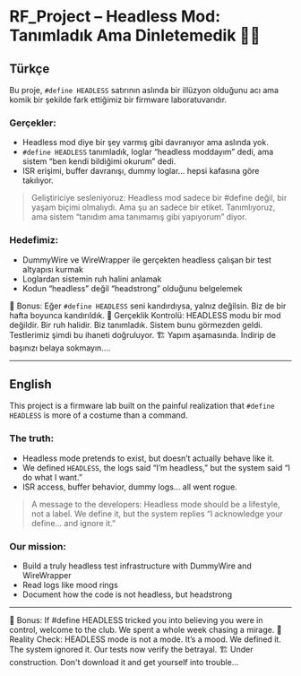 # RF_Project – Headless Mod: Tanımladık Ama Dinletemedik 😤🧪

## Türkçe

Bu proje, `#define HEADLESS` satırının aslında bir illüzyon olduğunu acı ama komik bir şekilde fark ettiğimiz bir firmware laboratuvarıdır.

### Gerçekler:
- Headless mod diye bir şey varmış gibi davranıyor ama aslında yok.
- `#define HEADLESS` tanımladık, loglar “headless moddayım” dedi, ama sistem “ben kendi bildiğimi okurum” dedi.
- ISR erişimi, buffer davranışı, dummy loglar... hepsi kafasına göre takılıyor.

> Geliştiriciye sesleniyoruz:
> Headless mod sadece bir #define değil, bir yaşam biçimi olmalıydı. Ama şu an sadece bir etiket.
> Tanımlıyoruz, ama sistem “tanıdım ama tanımamış gibi yapıyorum” diyor.

### Hedefimiz:
- DummyWire ve WireWrapper ile gerçekten headless çalışan bir test altyapısı kurmak
- Loglardan sistemin ruh halini anlamak
- Kodun “headless” değil “headstrong” olduğunu belgelemek

🧪 Bonus: Eğer `#define HEADLESS` seni kandırdıysa, yalnız değilsin. Biz de bir hafta boyunca kandırıldık.
🧪 Gerçeklik Kontrolü: HEADLESS modu bir mod değildir. Bir ruh halidir. Biz tanımladık. Sistem bunu görmezden geldi. Testlerimiz şimdi bu ihaneti doğruluyor.
🏗️ Yapım aşamasında. İndirip de başınızı belaya sokmayın....

---

## English

This project is a firmware lab built on the painful realization that `#define HEADLESS` is more of a costume than a command.

### The truth:
- Headless mode pretends to exist, but doesn’t actually behave like it.
- We defined `HEADLESS`, the logs said “I’m headless,” but the system said “I do what I want.”
- ISR access, buffer behavior, dummy logs... all went rogue.

> A message to the developers:
> Headless mode should be a lifestyle, not a label.
> We define it, but the system replies “I acknowledge your define... and ignore it.”

### Our mission:
- Build a truly headless test infrastructure with DummyWire and WireWrapper
- Read logs like mood rings
- Document how the code is not headless, but headstrong

---

🧪 Bonus: If #define HEADLESS tricked you into believing you were in control, welcome to the club. We spent a whole week chasing a mirage.
🧪 Reality Check: HEADLESS mode is not a mode. It’s a mood. We defined it. The system ignored it. Our tests now verify the betrayal.
🏗️ Under construction. Don't download it and get yourself into trouble...
